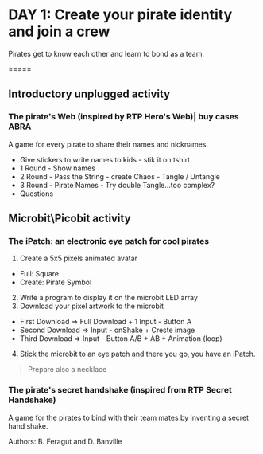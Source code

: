 # DAY 1: Create your pirate identity and join a crew

Pirates get to know each other and learn to bond as a team.

=====
## Introductory unplugged activity

### The pirate's Web (inspired by RTP Hero's Web)| buy cases ABRA

A game for every pirate to share their names and nicknames.

- Give stickers to write names to kids - stik it on tshirt
- 1 Round - Show names 
- 2 Round - Pass the String - create Chaos - Tangle / Untangle
- 3 Round - Pirate Names - Try double Tangle...too complex?
- Questions

## Microbit\Picobit activity

### The iPatch: an electronic eye patch for cool pirates

1. Create a 5x5 pixels animated avatar
- Full: Square
- Create: Pirate Symbol

2. Write a program to display it on the microbit LED array
3. Download your pixel artwork to the microbit
- First Download => Full Download + 1 Input - Button A
- Second Download => Input - onShake  + Creste image
- Third Download => Input - Button A/B + AB + Animation (loop)

4. Stick the microbit to an eye patch and there you go, you have an iPatch.

> Prepare also a necklace

### The pirate's secret handshake (inspired from RTP Secret Handshake)

A game for the pirates to bind with their team mates by inventing a secret hand shake. 

Authors: B. Feragut and D. Banville

